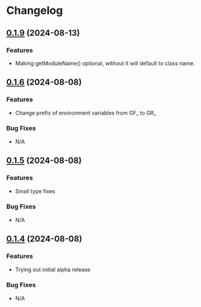 # Changelog

## [0.1.9](https://github.com/ralphv/gallifrey-rules/compare/v0.1.8...v0.1.9) (2024-08-13)

### Features

* Making getModuleName() optional, without it will default to class name.

## [0.1.6](https://github.com/ralphv/gallifrey-rules/compare/v0.1.5...v0.1.6) (2024-08-08)

### Features

* Change prefix of environment variables from GF_ to GR_

### Bug Fixes

* N/A

## [0.1.5](https://github.com/ralphv/gallifrey-rules/compare/v0.1.4...v0.1.5) (2024-08-08)

### Features

* Small type fixes

### Bug Fixes

* N/A

## [0.1.4](https://github.com/ralphv/gallifrey-rules/compare/v0.1.3...v0.1.4) (2024-08-08)

### Features

* Trying out initial alpha release

### Bug Fixes
 
* N/A
